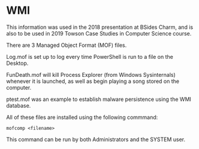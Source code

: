 # WMI

This information was used in the 2018 presentation at BSides Charm, and is also to be used in 2019 Towson Case Studies in Computer Science course.

There are 3 Managed Object Format (MOF) files. 

Log.mof is set up to log every time PowerShell is run to a file on the Desktop.

FunDeath.mof will kill Process Explorer (from Windows Sysinternals) whenever it is launched, as well as begin playing a song stored on the computer.

ptest.mof was an example to establish malware persistence using the WMI database. 

All of these files are installed using the following commmand:

`mofcomp <filename>`

This command can be run by both Administrators and the SYSTEM user. 
